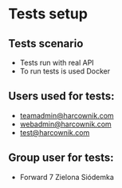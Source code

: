 # Tests setup

## Tests scenario

* Tests run with real API
* To run tests is used Docker
  

## Users used for tests:
* teamadmin@harcownik.com
* webadmin@harcownik.com
* test@harcownik.com

## Group user for tests:
* Forward 7 Zielona Siódemka


